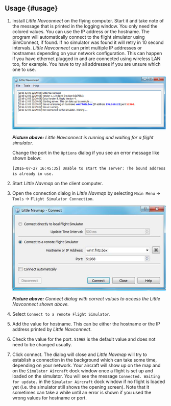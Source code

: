 ## Usage {#usage}

1.  Install _Little Navconnect_ on the flying computer. Start it and take note of the message that is printed in the logging window. You only need the colored values. You can use the IP address or the hostname. The program will automatically connect to the flight simulator using SimConnect, if found. If no simulator was found it will retry in 10 second intervals. _Little Navconnect_ can print multiple IP addresses or hostnames depending on your network configuration. This can happen if you have ethernet plugged in and are connected using wireless LAN too, for example. You have to try all addresses if you are unsure which one to use. 

    ![Little Navconnect](../images/littlenavconnect.jpg "Little Navconnect")

    _**Picture above:** _Little Navconnect_ is running and waiting for a flight simulator._

    Change the port in the `Options` dialog if you see an error message like shown below:

    `[2016-07-27 16:45:35] Unable to start the server: The bound address is already in use.`
   

2.  Start _Little Navmap_ on the client computer.
3.  Open the connection dialog in _Little Navmap_ by selecting `Main Menu` -> `Tools` -> `Flight Simulator Connection`.

    ![Little Navmap Connect Dialog](../images/connect.jpg "Little Navmap Connect Dialog")

    _**Picture above:** Connect dialog with correct values to access the _Little Navconnect_ shown above._

4. Select `Connect to a remote Flight Simulator`.
4.  Add the value for hostname. This can be either the hostname or the IP address printed by _Little Navconnect_. 
5.  Check the value for the port. `51968` is the default value and does not need to be changed usually.
6.  Click connect. The dialog will close and _Little Navmap_ will try to establish a connection in the background which can take some time, depending on your network. Your aircraft will show up on the map and on the `Simulator Aircraft` dock window once a flight is set up and loaded on the simulator. You will see the message `Connected. Waiting for update.` in the `Simulator Aircraft` dock window if no flight is loaded yet (i.e. the simulator still shows the opening screen). Note that it sometimes can take a while until an error is shown if you used the wrong values for hostname or port.

